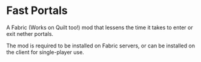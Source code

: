 # Fast Portals

A Fabric (Works on Quilt too!) mod that lessens the time it takes to enter or exit nether portals.

The mod is required to be installed on Fabric servers, or can be installed on the client for single-player use.